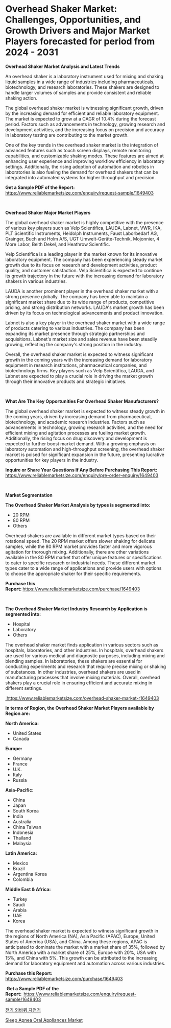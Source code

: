 <p><h1>Overhead Shaker Market: Challenges, Opportunities, and Growth Drivers and Major Market Players forecasted for period from 2024 - 2031</h1></p><p><strong>Overhead Shaker Market Analysis and Latest Trends</strong></p>
<p><p>An overhead shaker is a laboratory instrument used for mixing and shaking liquid samples in a wide range of industries including pharmaceuticals, biotechnology, and research laboratories. These shakers are designed to handle larger volumes of samples and provide consistent and reliable shaking action.</p><p>The global overhead shaker market is witnessing significant growth, driven by the increasing demand for efficient and reliable laboratory equipment. The market is expected to grow at a CAGR of 10.4% during the forecast period. Factors such as advancements in technology, growing research and development activities, and the increasing focus on precision and accuracy in laboratory testing are contributing to the market growth.</p><p>One of the key trends in the overhead shaker market is the integration of advanced features such as touch screen displays, remote monitoring capabilities, and customizable shaking modes. These features are aimed at enhancing user experience and improving workflow efficiency in laboratory settings. Additionally, the rising adoption of automation and robotics in laboratories is also fueling the demand for overhead shakers that can be integrated into automated systems for higher throughput and precision.</p></p>
<p><strong>Get a Sample PDF of the Report:&nbsp;</strong> <a href="https://www.reliablemarketsize.com/enquiry/request-sample/1649403">https://www.reliablemarketsize.com/enquiry/request-sample/1649403</a></p>
<p>&nbsp;</p>
<p><strong>Overhead Shaker Major Market Players</strong></p>
<p><p>The global overhead shaker market is highly competitive with the presence of various key players such as Velp Scientifica, LAUDA, Labnet, VWR, IKA, PLT Scientific Instruments, Heidolph Instruments, Faust Laborbedarf AG, Grainger, Buch and Holm A/S, UGT Umwelt-Geräte-Technik, Mojonnier, 4 More Labor, Beith Dekel, and Heathrow Scientific.</p><p>Velp Scientifica is a leading player in the market known for its innovative laboratory equipment. The company has been experiencing steady market growth due to its focus on research and development activities, product quality, and customer satisfaction. Velp Scientifica is expected to continue its growth trajectory in the future with the increasing demand for laboratory shakers in various industries.</p><p>LAUDA is another prominent player in the overhead shaker market with a strong presence globally. The company has been able to maintain a significant market share due to its wide range of products, competitive pricing, and strong distribution networks. LAUDA's market growth has been driven by its focus on technological advancements and product innovation.</p><p>Labnet is also a key player in the overhead shaker market with a wide range of products catering to various industries. The company has been expanding its market presence through strategic partnerships and acquisitions. Labnet's market size and sales revenue have been steadily growing, reflecting the company's strong position in the industry.</p><p>Overall, the overhead shaker market is expected to witness significant growth in the coming years with the increasing demand for laboratory equipment in research institutions, pharmaceutical companies, and biotechnology firms. Key players such as Velp Scientifica, LAUDA, and Labnet are expected to play a crucial role in driving the market growth through their innovative products and strategic initiatives.</p></p>
<p>&nbsp;</p>
<p><strong>What Are The Key Opportunities For Overhead Shaker Manufacturers?</strong></p>
<p><p>The global overhead shaker market is expected to witness steady growth in the coming years, driven by increasing demand from pharmaceutical, biotechnology, and academic research industries. Factors such as advancements in technology, growing research activities, and the need for efficient mixing and agitation processes are fueling market growth. Additionally, the rising focus on drug discovery and development is expected to further boost market demand. With a growing emphasis on laboratory automation and high-throughput screening, the overhead shaker market is poised for significant expansion in the future, presenting lucrative opportunities for key players in the industry.</p></p>
<p><strong>Inquire or Share Your Questions If Any Before Purchasing This Report:</strong> <a href="https://www.reliablemarketsize.com/enquiry/pre-order-enquiry/1649403">https://www.reliablemarketsize.com/enquiry/pre-order-enquiry/1649403</a></p>
<p>&nbsp;</p>
<p><strong>Market Segmentation</strong></p>
<p><strong>The Overhead Shaker Market Analysis by types is segmented into:</strong></p>
<p><ul><li>20 RPM</li><li>80 RPM</li><li>Others</li></ul></p>
<p><p>Overhead shakers are available in different market types based on their rotational speed. The 20 RPM market offers slower shaking for delicate samples, while the 80 RPM market provides faster and more vigorous agitation for thorough mixing. Additionally, there are other variations available in the 80 RPM market that offer unique features or specifications to cater to specific research or industrial needs. These different market types cater to a wide range of applications and provide users with options to choose the appropriate shaker for their specific requirements.</p></p>
<p><strong>Purchase this Report:&nbsp;</strong><a href="https://www.reliablemarketsize.com/purchase/1649403">https://www.reliablemarketsize.com/purchase/1649403</a></p>
<p>&nbsp;</p>
<p><strong>The Overhead Shaker Market Industry Research by Application is segmented into:</strong></p>
<p><ul><li>Hospital</li><li>Laboratory</li><li>Others</li></ul></p>
<p><p>The overhead shaker market finds application in various sectors such as hospitals, laboratories, and other industries. In hospitals, overhead shakers are used for various medical and diagnostic purposes, including mixing and blending samples. In laboratories, these shakers are essential for conducting experiments and research that require precise mixing or shaking of substances. In other industries, overhead shakers are used in manufacturing processes that involve mixing materials. Overall, overhead shakers play a crucial role in ensuring efficient and accurate mixing in different settings.</p></p>
<p><a href="https://www.reliablemarketsize.com/overhead-shaker-market-r1649403">&nbsp;https://www.reliablemarketsize.com/overhead-shaker-market-r1649403</a></p>
<p><strong>In terms of Region, the Overhead Shaker Market Players available by Region are:</strong></p>
<p>
    <p> <strong> North America: </strong>
        <ul>
            <li>United States</li>
            <li>Canada</li>
        </ul>
        </p> 
    <p> <strong> Europe: </strong>
        <ul>
            <li>Germany</li>
            <li>France</li>
            <li>U.K.</li>
            <li>Italy</li>
            <li>Russia</li>
        </ul>
        </p> 
    <p> <strong> Asia-Pacific: </strong>
        <ul>
            <li>China</li>
            <li>Japan</li>
            <li>South Korea</li>
            <li>India</li>
            <li>Australia</li>
            <li>China Taiwan</li>
            <li>Indonesia</li>
            <li>Thailand</li>
            <li>Malaysia</li>
        </ul>
        </p> 
    <p> <strong> Latin America: </strong>
        <ul>
            <li>Mexico</li>
            <li>Brazil</li>
            <li>Argentina Korea</li>
            <li>Colombia</li>
        </ul>
        </p> 
    <p> <strong> Middle East & Africa: </strong>
        <ul>
            <li>Turkey</li>
            <li>Saudi</li>
            <li>Arabia</li>
            <li>UAE</li>
            <li>Korea</li>
        </ul>
    </p>
    </p>
<p><p>The overhead shaker market is expected to witness significant growth in the regions of North America (NA), Asia Pacific (APAC), Europe, United States of America (USA), and China. Among these regions, APAC is anticipated to dominate the market with a market share of 35%, followed by North America with a market share of 25%, Europe with 20%, USA with 15%, and China with 5%. This growth can be attributed to the increasing demand for laboratory equipment and automation across various industries.</p></p>
<p><strong>Purchase this Report: </strong><a href="https://www.reliablemarketsize.com/purchase/1649403">https://www.reliablemarketsize.com/purchase/1649403</a></p>
<p>&nbsp;<strong>Get a Sample PDF of the Report:&nbsp;&nbsp;</strong><a href="https://www.reliablemarketsize.com/enquiry/request-sample/1649403">https://www.reliablemarketsize.com/enquiry/request-sample/1649403</a></p>
<p><strong></strong></p>
<p><p><a href="https://github.com/KellyLyncyh543964/Market-Research-Report-List-3/blob/main/402850475071.md">전기 외바퀴 자전거</a></p><p><a href="https://github.com/qndifksd5/Market-Research-Report-List-1/blob/main/sleep-apnea-oral-appliances-market.md">Sleep Apnea Oral Appliances Market</a></p></p>